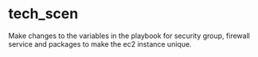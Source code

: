 # tech_scen

Make changes to the variables in the playbook for security group, firewall service and packages to make the ec2 instance unique.
